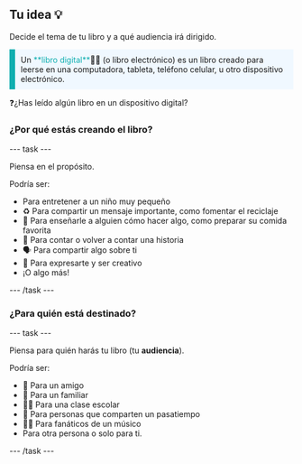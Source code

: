 ## Tu idea 💡

Decide el tema de tu libro y a qué audiencia irá dirigido.

<p style="border-left: solid; border-width:10px; border-color: #0faeb0; background-color: aliceblue; padding: 10px;">
Un <span style="color: #0faeb0">**libro digital**</span>📖📲 (o libro electrónico) es un libro creado para leerse en una computadora, tableta, teléfono celular, u otro dispositivo electrónico. 

❓¿Has leído algún libro en un dispositivo digital?
</p>

### ¿Por qué estás creando el libro?

--- task ---

Piensa en el propósito.

Podría ser:
- Para entretener a un niño muy pequeño
- ♻️ Para compartir un mensaje importante, como fomentar el reciclaje
- 🍕 Para enseñarle a alguien cómo hacer algo, como preparar su comida favorita
- 📖 Para contar o volver a contar una historia
- 🗣️ Para compartir algo sobre ti
- 🎨 Para expresarte y ser creativo
- ¡O algo más!

--- /task ---

### ¿Para quién está destinado?

--- task ---

Piensa para quién harás tu libro (tu **audiencia**).

Podría ser:

- 👧 Para un amigo
- 👴 Para un familiar
- 👩‍🎓 Para una clase escolar
- 🏇 Para personas que comparten un pasatiempo
- 👨‍🎤 Para fanáticos de un músico
- Para otra persona o solo para ti.

--- /task ---

